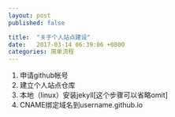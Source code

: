 ```yaml
---
layout: post
published: false

title:  "关于个人站点建设"
date:   2017-03-14 06:39:06 +0800
categories: 简单流程
---
```


1. 申请github帐号
2. 建立个人站点仓库
3. 本地（linux）安装jekyll[这个步骤可以省略omit]
4. CNAME绑定域名到username.github.io
